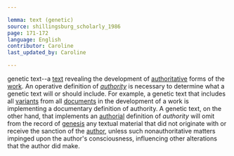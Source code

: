 ```yaml
---

lemma: text (genetic)
source: shillingsburg_scholarly_1986
page: 171-172
language: English
contributor: Caroline
last_updated_by: Caroline

---
```


genetic text--a [text](text.html) revealing the development of [authoritative](authoritative.html) forms of the [work](work.html). An operative definition of _[authority](authority.html)_ is necessary to determine what a genetic text will or should include. For example, a genetic text that includes all [variants](variant.html) from all [documents](document.html) in the development of a work is implementing a documentary definition of authority. A genetic text, on the other hand, that implements an [authorial](authorial.html) definition of _authority_ will omit from the record of [genesis](genesis.html) any textual material that did not originate with or receive the sanction of the [author](author.html), unless such nonauthoritative matters impinged upon the author's consciousness, influencing other alterations that the author did make.
